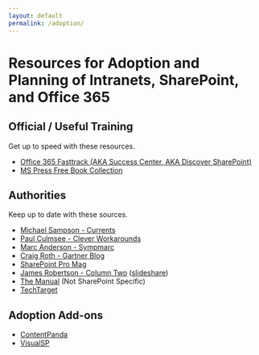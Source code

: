 ```yaml
---
layout: default
permalink: /adoption/
---
```

# Resources for Adoption and Planning of Intranets, SharePoint, and Office 365

## Official / Useful Training

Get up to speed with these resources.

*   [Office 365 Fasttrack (AKA Success Center, AKA Discover SharePoint)](http://fasttrack.office.com/) 
*   [MS Press Free Book Collection](https://blogs.msdn.microsoft.com/mssmallbiz/category/ebooks/)

## Authorities

Keep up to date with these sources. 

*   [Michael Sampson - Currents](http://michaelsampson.net/currents/)
*   [Paul Culmsee - Clever Workarounds](http://www.cleverworkarounds.com/)
*   [Marc Anderson - Sympmarc](sympmarc.com)
*   [Craig Roth - Gartner Blog](http://blogs.gartner.com/craig-roth)
*   [SharePoint Pro Mag](http://sharepointpromag.com)
*   [James Robertson - Column Two](http://www.steptwo.com.au/columntwo/) ([slideshare](http://www.slideshare.net/jamesr))
*   [The Manual](http://themanual.org) (Not SharePoint Specific) 
*   [TechTarget](http://searchcontentmanagement.techtarget.com/)


## Adoption Add-ons

*   [ContentPanda](http://www.contentpanda.com/product-content-panda-for-sharepoint/)
*   [VisualSP](https://www.visualsp.com/)